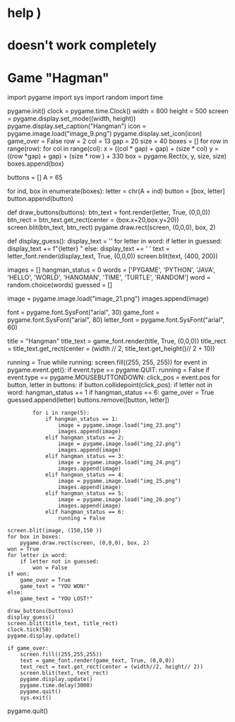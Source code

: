# help )
# doesn't work completely
# Game "Hagman"

import pygame
import sys 
import random
import time

pygame.init()
clock = pygame.time.Clock()
width = 800
height = 500
screen = pygame.display.set_mode((width, height))
pygame.display.set_caption("Hangman")
icon = pygame.image.load("image_9.png")
pygame.display.set_icon(icon)
game_over = False 
row = 2
col = 13
gap = 20
size = 40
boxes = []
for row in range(row):
    for col in range(col):
        x = ((col * gap) + gap) + (size * col)
        y = ((row *gap) + gap) + (size * row ) + 330
        box = pygame.Rect(x, y, size, size)
        boxes.append(box)

buttons = []
A = 65

for ind, box in enumerate(boxes):
    letter = chr(A + ind)
    button = [box, letter]
    button.append(button)

def draw_buttons(buttons):
    btn_text = font.render(letter, True, (0,0,0))
    btn_rect = btn_text.get_rect(center = (box.x+20,box.y+20))
    screen.blit(btn_text, btn_rect)
    pygame.draw.rect(screen, (0,0,0), box, 2)

def display_guess():
    display_text = ''
    for letter in word:
        if letter in guessed:
            display_text += f"{letter} "
        else:
            display_text += '  '
    text = letter_font.render(display_text, True, (0,0,0))
    screen.blit(text, (400, 200))

images = []
hangman_status = 0
words = ['PYGAME', 'PYTHON', 'JAVA', 'HELLO', 'WORLD', 'HANGMAN', 'TIME', 'TURTLE', 'RANDOM']
word = random.choice(words)
guessed = []

image = pygame.image.load("image_21.png")
images.append(image)

font = pygame.font.SysFont("arial", 30)
game_font = pygame.font.SysFont("arial", 80)
letter_font = pygame.font.SysFont("arial", 60)

title = "Hangman"
title_text = game_font.render(title, True, (0,0,0))
title_rect = title_text.get_rect(center = (width // 2, title_text.get_height()// 2 + 10))

running = True
while running:
    screen.fill((255, 255, 255))
    for event in pygame.event.get():
        if event.type == pygame.QUIT:
            running = False
        if event.type == pygame.MOUSEBUTTONDOWN:
            click_pos = event.pos 
            for button, letter in buttons:
                if button.collidepoint(click_pos):
                    if letter not in word:
                        hangman_status += 1
                    if hangman_status == 6:
                        game_over = True
                    guessed.append(letter)
                    buttons.remove([button, letter])

            for i in range(5):
                if hangman_status == 1:
                    image = pygame.image.load("img_23.png")
                    images.append(image)
                elif hangman_status == 2:
                    image = pygame.image.load("img_22.png")
                    images.append(image)
                elif hangman_status == 3:
                    image = pygame.image.load("img_24.png")
                    images.append(image)
                elif hangman_status == 4:
                    image = pygame.image.load("img_25.png")
                    images.append(image)
                elif hangman_status == 5:
                    image = pygame.image.load("img_26.png")
                    images.append(image)
                elif hangman_status == 6:
                    running = False

    screen.blit(image, (150,150 ))
    for box in boxes:
        pygame.draw.rect(screen, (0,0,0), box, 2)
    won = True
    for letter in word:
        if letter not in guessed:
            won = False
    if won:
        game_over = True
        game_text = "YOU WON!"
    else:
        game_text = "YOU LOST!"

    draw_buttons(buttons)
    display_guess()
    screen.blit(title_text, title_rect)
    clock.tick(50)
    pygame.display.update()

    if game_over:
        screen.fill((255,255,255))
        text = game_font.render(game_text, True, (0,0,0))
        text_rect = text.get_rect(center = (width//2, height// 2))
        screen.blit(text, text_rect)
        pygame.display.update()
        pygame.time.delay(3000)
        pygame.quit()
        sys.exit()

pygame.quit()
